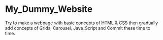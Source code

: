 # My_Dummy_Website
Try to make a webpage with basic concepts of HTML & CSS then gradually add concepts of Grids, Carousel, Java_Script and Commit these time to time.

